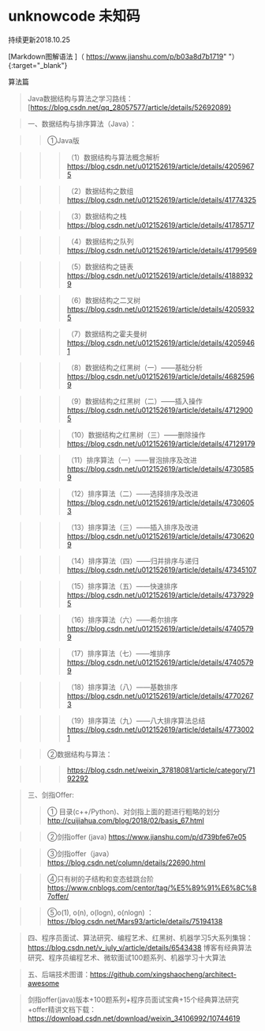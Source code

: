 # unknowcode 未知码
持续更新2018.10.25

[Markdown图解语法 ]（ https://www.jianshu.com/p/b03a8d7b1719" "）{:target="_blank"}


算法篇

>Java数据结构与算法之学习路线：[https://blog.csdn.net/qq_28057577/article/details/52692089}

>一、数据结构与排序算法（Java）：

>>①Java版

>>>（1）数据结构与算法概念解析  https://blog.csdn.net/u012152619/article/details/42059675 

>>>（2）数据结构之数组 	https://blog.csdn.net/u012152619/article/details/41774325

>>>（3）数据结构之栈 	https://blog.csdn.net/u012152619/article/details/41785717

>>>（4）数据结构之队列 	https://blog.csdn.net/u012152619/article/details/41799569

>>>（5）数据结构之链表 	https://blog.csdn.net/u012152619/article/details/41889329

>>>（6）数据结构之二叉树   https://blog.csdn.net/u012152619/article/details/42059325

>>>（7）数据结构之霍夫曼树 https://blog.csdn.net/u012152619/article/details/42059461

>>>（8）数据结构之红黑树（一）——基础分析		https://blog.csdn.net/u012152619/article/details/46825969

>>>（9）数据结构之红黑树（二）——插入操作 	https://blog.csdn.net/u012152619/article/details/47129005

>>>（10）数据结构之红黑树（三）——删除操作 	https://blog.csdn.net/u012152619/article/details/47129179

>>>（11）排序算法（一）——冒泡排序及改进 		https://blog.csdn.net/u012152619/article/details/47305859

>>>（12）排序算法（二）——选择排序及改进 		https://blog.csdn.net/u012152619/article/details/47306053

>>>（13）排序算法（三）——插入排序及改进 		https://blog.csdn.net/u012152619/article/details/47306209

>>>（14）排序算法（四）——归并排序与递归 		https://blog.csdn.net/u012152619/article/details/47345107

>>>（15）排序算法（五）——快速排序 		https://blog.csdn.net/u012152619/article/details/47379295

>>>（16）排序算法（六）——希尔排序 		https://blog.csdn.net/u012152619/article/details/47405799

>>>（17）排序算法（七）——堆排序 			https://blog.csdn.net/u012152619/article/details/47405799

>>>（18）排序算法（八）——基数排序 		https://blog.csdn.net/u012152619/article/details/47702673

>>>（19）排序算法（九）——八大排序算法总结	https://blog.csdn.net/u012152619/article/details/47730021

>>②数据结构与算法：

>>>https://blog.csdn.net/weixin_37818081/article/category/7192292

>三、剑指Offer: 
>>① 目录(c++/Python)、对剑指上面的题进行粗略的划分 http://cuijiahua.com/blog/2018/02/basis_67.html	

>>②剑指offer (java) https://www.jianshu.com/p/d739bfe67e05

>>③剑指offer（java）https://blog.csdn.net/column/details/22690.html

>>④只有树的子结构和变态蛙跳台阶 https://www.cnblogs.com/centor/tag/%E5%89%91%E6%8C%87offer/

>>⑤o(1), o(n), o(logn), o(nlogn) ：https://blog.csdn.net/Mars93/article/details/75194138

>四、程序员面试、算法研究、编程艺术、红黑树、机器学习5大系列集锦：https://blog.csdn.net/v_july_v/article/details/6543438
>    博客有经典算法研究、程序员编程艺术、微软面试100题系列、机器学习十大算法

>五、后端技术图谱：https://github.com/xingshaocheng/architect-awesome

>剑指offer(java)版本+100题系列+程序员面试宝典+15个经典算法研究+offer精讲文档下载：
		https://download.csdn.net/download/weixin_34106992/10744619
